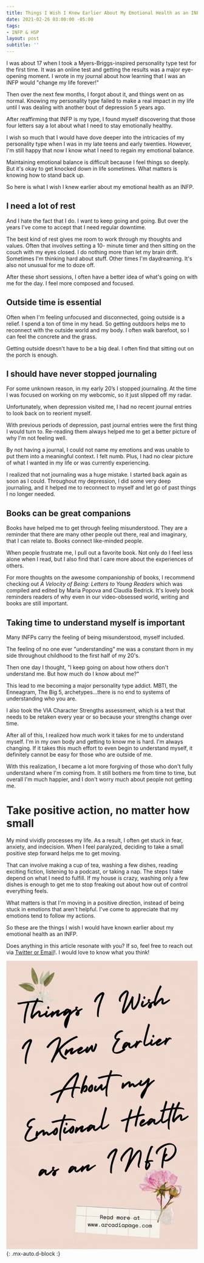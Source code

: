 ```yaml
---
title: Things I Wish I Knew Earlier About My Emotional Health as an INFP
date: 2021-02-26 03:00:00 -05:00
tags:
- INFP & HSP
layout: post
subtitle: ''
---
```


I was about 17 when I took a Myers-Briggs-inspired personality type test for the first time. It was an online test and getting the results was a major eye-opening moment. I wrote in my journal about how learning that I was an INFP would "change my life forever!"

Then over the next few months, I forgot about it, and things went on as normal. Knowing my personality type failed to make a real impact in my life until I was dealing with another bout of depression 5 years ago.

After reaffirming that INFP is my type, I found myself discovering that those four letters say a lot about what I need to stay emotionally healthy.

I wish so much that I would have dove deeper into the intricacies of my personality type when I was in my late teens and early twenties. However, I'm still happy that now I know what I need to regain my emotional balance.

Maintaining emotional balance is difficult because I feel things so deeply. But it's okay to get knocked down in life sometimes. What matters is knowing how to stand back up.

So here is what I wish I knew earlier about my emotional health as an INFP.

## I need a lot of rest

And I hate the fact that I do. I want to keep going and going. But over the years I've come to accept that I need regular downtime.

The best kind of rest gives me room to work through my thoughts and values.  Often that involves setting a 10- minute timer and then sitting on the couch with my eyes closed. I do nothing more than let my brain drift. Sometimes I'm thinking hard about stuff. Other times I'm daydreaming. It's also not unusual for me to doze off.

After these short sessions, I often have a better idea of what's going on with me for the day. I feel more composed and focused.

## Outside time is essential

Often when I'm feeling unfocused and disconnected, going outside is a relief. I spend a ton of time in my head. So getting outdoors helps me to reconnect with the outside world and my body. I often walk barefoot, so I can feel the concrete and the grass.

Getting outside doesn't have to be a big deal. I often find that sitting out on the porch is enough.

## I should have never stopped journaling

For some unknown reason, in my early 20’s I stopped journaling. At the time I was focused on working on my webcomic, so it just slipped off my radar.

Unfortunately, when depression visited me, I had no recent journal entries to look back on to reorient myself.

With previous periods of depression,  past journal entries were the first thing I would turn to. Re-reading them always helped me to get a better picture of why I'm not feeling well.

By not having a journal, I could not name my emotions and was unable to put them into a meaningful context. I felt numb. Plus, I had no clear picture of what I wanted in my life or was currently experiencing.

I realized that not journaling was a huge mistake. I started back again as soon as I could. Throughout my depression, I did some very deep journaling, and it helped me to reconnect to myself and let go of past things I no longer needed.

## Books can be great companions

Books have helped me to get through feeling misunderstood. They are a reminder that there are many other people out there, real and imaginary, that I can relate to. Books connect like-minded people.

When people frustrate me, I pull out a favorite book. Not only do I feel less alone when I read, but I also find that I care more about the experiences of others.

For more thoughts on the awesome companionship of books, I recommend checking out _A Velocity of Being: Letters to Young Readers_ which was compiled and edited by Maria Popova and Claudia Bedrick. It's lovely book reminders readers of why even in our video-obsessed world, writing and books are still important.

## Taking time to understand myself is important

Many INFPs carry the feeling of being misunderstood, myself included.

The feeling of no one ever "understanding" me was a constant thorn in my side throughout childhood to the first half of my 20's.

Then one day I thought, "I keep going on about how others don't understand me. But how much do I know about me?"

This lead to me becoming a major personality type addict. MBTI, the Enneagram, The Big 5, archetypes...there is no end to systems of understanding who you are.

I also took the  VIA Character Strengths assessment, which is a test that needs to be retaken every year or so because your strengths change over time.

After all of this, I realized how much work it takes for me to understand myself. I'm in my own body and getting to know me is hard. I'm always changing. If it takes this much effort to even begin to understand myself, it definitely cannot be easy for those who are outside of me.

With this realization, I became a lot more forgiving of those who don't fully understand where I'm coming from. It still bothers me from time to time, but overall I'm much happier, and I don't worry much about people not getting me.

# Take positive action, no matter how small

My mind vividly processes my life. As a result, I often get stuck in fear, anxiety, and indecision. When I feel paralyzed, deciding to take a small positive step forward helps me to get moving.

That can involve making a cup of tea, washing a few dishes, reading exciting fiction, listening to a podcast, or taking a nap. The steps I take depend on what I need to fulfill. If my house is crazy, washing only a few dishes is enough to get me to stop freaking out about how out of control everything feels.

What matters is that I'm moving in a positive direction, instead of being stuck in emotions that aren't helpful. I've come to appreciate that my emotions tend to follow my actions.

So these are the things I wish I would have known earlier about my emotional health as an INFP.

Does anything in this article resonate with you? If so, feel free to reach out via [Twitter or Email](https://arcadiapage.com/talk/)!. I would love to know what you think!

![](/uploads/things-i-wish-i-knew-earlies.png){: .mx-auto.d-block :}